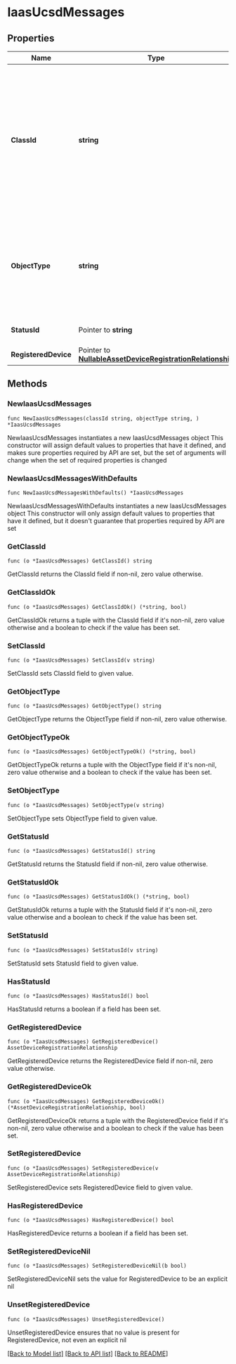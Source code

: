# IaasUcsdMessages

## Properties

Name | Type | Description | Notes
------------ | ------------- | ------------- | -------------
**ClassId** | **string** | The fully-qualified name of the instantiated, concrete type. This property is used as a discriminator to identify the type of the payload when marshaling and unmarshaling data. | [default to "iaas.UcsdMessages"]
**ObjectType** | **string** | The fully-qualified name of the instantiated, concrete type. The value should be the same as the &#39;ClassId&#39; property. | [default to "iaas.UcsdMessages"]
**StatusId** | Pointer to **string** | Last checked time of the alerts. | [optional] [readonly] 
**RegisteredDevice** | Pointer to [**NullableAssetDeviceRegistrationRelationship**](AssetDeviceRegistrationRelationship.md) |  | [optional] 

## Methods

### NewIaasUcsdMessages

`func NewIaasUcsdMessages(classId string, objectType string, ) *IaasUcsdMessages`

NewIaasUcsdMessages instantiates a new IaasUcsdMessages object
This constructor will assign default values to properties that have it defined,
and makes sure properties required by API are set, but the set of arguments
will change when the set of required properties is changed

### NewIaasUcsdMessagesWithDefaults

`func NewIaasUcsdMessagesWithDefaults() *IaasUcsdMessages`

NewIaasUcsdMessagesWithDefaults instantiates a new IaasUcsdMessages object
This constructor will only assign default values to properties that have it defined,
but it doesn't guarantee that properties required by API are set

### GetClassId

`func (o *IaasUcsdMessages) GetClassId() string`

GetClassId returns the ClassId field if non-nil, zero value otherwise.

### GetClassIdOk

`func (o *IaasUcsdMessages) GetClassIdOk() (*string, bool)`

GetClassIdOk returns a tuple with the ClassId field if it's non-nil, zero value otherwise
and a boolean to check if the value has been set.

### SetClassId

`func (o *IaasUcsdMessages) SetClassId(v string)`

SetClassId sets ClassId field to given value.


### GetObjectType

`func (o *IaasUcsdMessages) GetObjectType() string`

GetObjectType returns the ObjectType field if non-nil, zero value otherwise.

### GetObjectTypeOk

`func (o *IaasUcsdMessages) GetObjectTypeOk() (*string, bool)`

GetObjectTypeOk returns a tuple with the ObjectType field if it's non-nil, zero value otherwise
and a boolean to check if the value has been set.

### SetObjectType

`func (o *IaasUcsdMessages) SetObjectType(v string)`

SetObjectType sets ObjectType field to given value.


### GetStatusId

`func (o *IaasUcsdMessages) GetStatusId() string`

GetStatusId returns the StatusId field if non-nil, zero value otherwise.

### GetStatusIdOk

`func (o *IaasUcsdMessages) GetStatusIdOk() (*string, bool)`

GetStatusIdOk returns a tuple with the StatusId field if it's non-nil, zero value otherwise
and a boolean to check if the value has been set.

### SetStatusId

`func (o *IaasUcsdMessages) SetStatusId(v string)`

SetStatusId sets StatusId field to given value.

### HasStatusId

`func (o *IaasUcsdMessages) HasStatusId() bool`

HasStatusId returns a boolean if a field has been set.

### GetRegisteredDevice

`func (o *IaasUcsdMessages) GetRegisteredDevice() AssetDeviceRegistrationRelationship`

GetRegisteredDevice returns the RegisteredDevice field if non-nil, zero value otherwise.

### GetRegisteredDeviceOk

`func (o *IaasUcsdMessages) GetRegisteredDeviceOk() (*AssetDeviceRegistrationRelationship, bool)`

GetRegisteredDeviceOk returns a tuple with the RegisteredDevice field if it's non-nil, zero value otherwise
and a boolean to check if the value has been set.

### SetRegisteredDevice

`func (o *IaasUcsdMessages) SetRegisteredDevice(v AssetDeviceRegistrationRelationship)`

SetRegisteredDevice sets RegisteredDevice field to given value.

### HasRegisteredDevice

`func (o *IaasUcsdMessages) HasRegisteredDevice() bool`

HasRegisteredDevice returns a boolean if a field has been set.

### SetRegisteredDeviceNil

`func (o *IaasUcsdMessages) SetRegisteredDeviceNil(b bool)`

 SetRegisteredDeviceNil sets the value for RegisteredDevice to be an explicit nil

### UnsetRegisteredDevice
`func (o *IaasUcsdMessages) UnsetRegisteredDevice()`

UnsetRegisteredDevice ensures that no value is present for RegisteredDevice, not even an explicit nil

[[Back to Model list]](../README.md#documentation-for-models) [[Back to API list]](../README.md#documentation-for-api-endpoints) [[Back to README]](../README.md)


